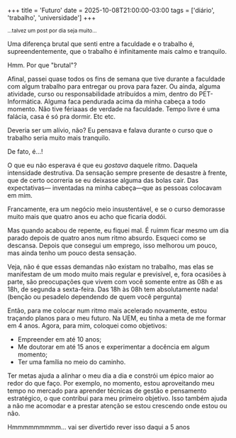 +++
title = 'Futuro'
date = 2025-10-08T21:00:00-03:00
tags = ['diário', 'trabalho', 'universidade']
+++

<sub>...talvez um post por dia seja muito...</sub>

Uma diferença brutal que senti entre a faculdade e o trabalho é, supreendentemente, que o trabalho é infinitamente mais calmo e tranquilo.

Hmm. Por que "brutal"?

Afinal, passei quase todos os fins de semana que tive durante a faculdade com algum trabalho para entregar ou prova para fazer. Ou ainda, alguma atividade, curso ou responsabilidade atribuídos a mim, dentro do PET-Informática. Alguma faca pendurada acima da minha cabeça a todo momento. Não tive fériaaas de verdade na faculdade. Tempo livre é uma falácia, casa é só pra dormir. Etc etc.

Deveria ser um alívio, não? Eu pensava e falava durante o curso que o trabalho seria muito mais tranquilo.

De fato, é...!

O que eu não esperava é que eu *gostava* daquele ritmo. Daquela intensidade destrutiva. Da sensação sempre presente de desastre à frente, que de certo ocorreria se eu deixasse alguma das bolas cair. Das expectativas— inventadas na minha cabeça—que as pessoas colocavam em mim.

Francamente, era um negócio meio insustentável, e se o curso demorasse muito mais que quatro anos eu acho que ficaria dodói.

Mas quando acabou de repente, eu fiquei mal. É ruimm ficar mesmo um dia parado depois de quatro anos num ritmo absurdo. Esqueci como se descansa. Depois que consegui um emprego, isso melhorou um pouco, mas ainda tenho um pouco desta sensação.

Veja, não é que essas demandas não existam no trabalho, mas elas se manifestam de um modo muito mais regular e previsível, e, fora ocasiões à parte, são preocupações que vivem com você somente entre as 08h e as 18h, de segunda a sexta-feira. Das 18h às 08h tem absolutamente nada! (benção ou pesadelo dependendo de quem você pergunta)

Então, para me colocar num ritmo mais acelerado novamente, estou traçando planos para o meu futuro. Na UEM, eu tinha a meta de me formar em 4 anos. Agora, para mim, coloquei como objetivos:

- Empreender em até 10 anos;
- Me doutorar em até 15 anos e experimentar a docência em algum momento;
- Ter uma família no meio do caminho.

Ter metas ajuda a alinhar o meu dia a dia e constrói um épico maior ao redor do que faço. Por exemplo, no momento, estou aproveitando meu tempo no mercado para aprender técnicas de gestão e pensamento estratégico, o que contribui para meu primeiro objetivo. Isso também ajuda a não me acomodar e a prestar atenção se estou crescendo onde estou ou não.

Hmmmmmmmmm... vai ser divertido rever isso daqui a 5 anos
